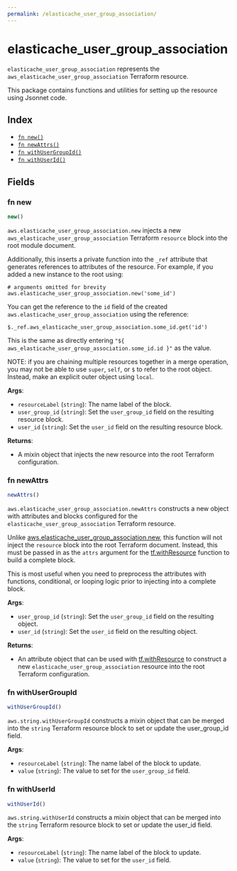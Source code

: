 ```yaml
---
permalink: /elasticache_user_group_association/
---
```


# elasticache_user_group_association

`elasticache_user_group_association` represents the `aws_elasticache_user_group_association` Terraform resource.



This package contains functions and utilities for setting up the resource using Jsonnet code.


## Index

* [`fn new()`](#fn-new)
* [`fn newAttrs()`](#fn-newattrs)
* [`fn withUserGroupId()`](#fn-withusergroupid)
* [`fn withUserId()`](#fn-withuserid)

## Fields

### fn new

```ts
new()
```


`aws.elasticache_user_group_association.new` injects a new `aws_elasticache_user_group_association` Terraform `resource`
block into the root module document.

Additionally, this inserts a private function into the `_ref` attribute that generates references to attributes of the
resource. For example, if you added a new instance to the root using:

    # arguments omitted for brevity
    aws.elasticache_user_group_association.new('some_id')

You can get the reference to the `id` field of the created `aws.elasticache_user_group_association` using the reference:

    $._ref.aws_elasticache_user_group_association.some_id.get('id')

This is the same as directly entering `"${ aws_elasticache_user_group_association.some_id.id }"` as the value.

NOTE: if you are chaining multiple resources together in a merge operation, you may not be able to use `super`, `self`,
or `$` to refer to the root object. Instead, make an explicit outer object using `local`.

**Args**:
  - `resourceLabel` (`string`): The name label of the block.
  - `user_group_id` (`string`): Set the `user_group_id` field on the resulting resource block.
  - `user_id` (`string`): Set the `user_id` field on the resulting resource block.

**Returns**:
- A mixin object that injects the new resource into the root Terraform configuration.


### fn newAttrs

```ts
newAttrs()
```


`aws.elasticache_user_group_association.newAttrs` constructs a new object with attributes and blocks configured for the `elasticache_user_group_association`
Terraform resource.

Unlike [aws.elasticache_user_group_association.new](#fn-new), this function will not inject the `resource`
block into the root Terraform document. Instead, this must be passed in as the `attrs` argument for the
[tf.withResource](https://github.com/tf-libsonnet/core/tree/main/docs#fn-withresource) function to build a complete block.

This is most useful when you need to preprocess the attributes with functions, conditional, or looping logic prior to
injecting into a complete block.

**Args**:
  - `user_group_id` (`string`): Set the `user_group_id` field on the resulting object.
  - `user_id` (`string`): Set the `user_id` field on the resulting object.

**Returns**:
  - An attribute object that can be used with [tf.withResource](https://github.com/tf-libsonnet/core/tree/main/docs#fn-withresource) to construct a new `elasticache_user_group_association` resource into the root Terraform configuration.


### fn withUserGroupId

```ts
withUserGroupId()
```

`aws.string.withUserGroupId` constructs a mixin object that can be merged into the `string`
Terraform resource block to set or update the user_group_id field.



**Args**:
  - `resourceLabel` (`string`): The name label of the block to update.
  - `value` (`string`): The value to set for the `user_group_id` field.


### fn withUserId

```ts
withUserId()
```

`aws.string.withUserId` constructs a mixin object that can be merged into the `string`
Terraform resource block to set or update the user_id field.



**Args**:
  - `resourceLabel` (`string`): The name label of the block to update.
  - `value` (`string`): The value to set for the `user_id` field.
